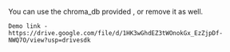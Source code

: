 You can use the chroma_db provided , or remove it  as well.

    Demo link - https://drive.google.com/file/d/1HK3wGhdEZ3tWOnokGx_EzZjpDf-NWQ7O/view?usp=drivesdk 
